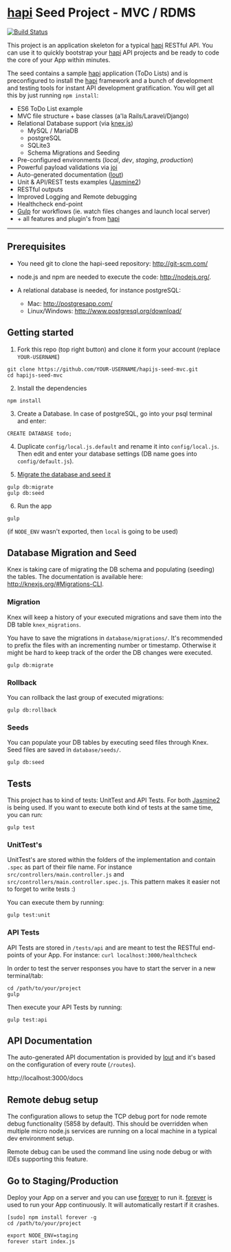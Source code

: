 # [hapi] Seed Project - MVC / RDMS
[![Build Status](https://travis-ci.org/cbmono/hapijs-seed-mvc.svg?branch=master)](https://travis-ci.org/cbmono/hapijs-seed-mvc)

This project is an application skeleton for a typical [hapi] RESTful API. You can use it to quickly bootstrap your [hapi] API projects and be ready to code the core of your App within minutes.

The seed contains a sample [hapi] application (ToDo Lists) and is preconfigured to install the [hapi] framework and a bunch of development and testing tools for instant API development gratification. You will get all this by just running `npm install`:

- ES6 ToDo List example
- MVC file structure + base classes (a'la Rails/Laravel/Django)
- Relational Database support (via [knex.js])
  - MySQL / MariaDB
  - postgreSQL
  - SQLite3
  - Schema Migrations and Seeding
- Pre-configured environments (_local_, _dev_, _staging_, _production_)
- Powerful payload validations via [joi]
- Auto-generated documentation ([lout])
- Unit & API/REST tests examples ([Jasmine2])
- RESTful outputs
- Improved Logging and Remote debugging
- Healthcheck end-point
- [Gulp] for workflows (ie. watch files changes and launch local server)
- \+ all features and plugin's from [hapi]

---

## Prerequisites

- You need git to clone the hapi-seed repository: http://git-scm.com/

- node.js and npm are needed to execute the code: http://nodejs.org/.

- A relational database is needed, for instance postgreSQL:
  - Mac: http://postgresapp.com/
  - Linux/Windows: http://www.postgresql.org/download/


## Getting started

1. Fork this repo (top right button) and clone it form your account (replace `YOUR-USERNAME`)
  ```
  git clone https://github.com/YOUR-USERNAME/hapijs-seed-mvc.git
  cd hapijs-seed-mvc
  ```

2. Install the dependencies
  ```
  npm install
  ```

3. Create a Database. In case of postgreSQL, go into your psql terminal and enter:
  ```
  CREATE DATABASE todo;
  ```

4. Duplicate `config/local.js.default` and rename it into `config/local.js`. Then edit and enter your database settings (DB name goes into `config/default.js`).

5. [Migrate the database and seed it](#database-migration-and-seed)
  ```
  gulp db:migrate
  gulp db:seed
  ```

6. Run the app
  ```
  gulp
  ```

  (if `NODE_ENV` wasn't exported, then `local` is going to be used)


## Database Migration and Seed

Knex is taking care of migrating the DB schema and populating (seeding) the tables.
The documentation is available here: http://knexjs.org/#Migrations-CLI.

### Migration

Knex will keep a history of your executed migrations and save them into the DB table `knex_migrations`.

You have to save the migrations in `database/migrations/`. It's recommended to prefix the files with an incrementing number or timestamp. Otherwise it might be hard to keep track of the order the DB changes were executed.

```
gulp db:migrate
```

### Rollback

You can rollback the last group of executed migrations:
```
gulp db:rollback
```

### Seeds

You can populate your DB tables by executing seed files through Knex. Seed files are saved in `database/seeds/`.
```
gulp db:seed
```

## Tests

This project has to kind of tests: UnitTest and API Tests. For both [Jasmine2] is being used. If you want to execute both kind of tests at the same time, you can run:
```
gulp test
```

### UnitTest's

UnitTest's are stored within the folders of the implementation and contain `.spec` as part of their file name. For instance `src/controllers/main.controller.js` and `src/controllers/main.controller.spec.js`. This pattern makes it easier not to forget to write tests :)

You can execute them by running:
```
gulp test:unit
```

### API Tests

API Tests are stored in `/tests/api` and are meant to test the RESTful end-points of your App. For instance: `curl localhost:3000/healthcheck`

In order to test the server responses you have to start the server in a new terminal/tab:
```
cd /path/to/your/project
gulp
```

Then execute your API Tests by running:
```
gulp test:api
```

## API Documentation

The auto-generated API documentation is provided by [lout] and it's based on the configuration of every route (`/routes`).

http://localhost:3000/docs


## Remote debug setup

The configuration allows to setup the TCP debug port for node remote debug functionality (5858 by default). This should be overridden when multiple micro node.js services are running on a local machine in a typical dev environment setup.

Remote debug can be used the command line using node debug or with IDEs supporting this feature.


## Go to Staging/Production

Deploy your App on a server and you can use [forever] to run it. [forever] is used to run your App continuously. It will automatically restart if it crashes.
```
[sudo] npm install forever -g
cd /path/to/your/project

export NODE_ENV=staging
forever start index.js
```

[hapi]:     http://hapijs.com/
[knex.js]:  http://knexjs.org/
[lout]:     https://github.com/hapijs/lout
[joi]:      https://github.com/hapijs/joi
[Jasmine2]: http://jasmine.github.io/2.4/introduction.html
[Gulp]:     http://gulpjs.com/
[forever]:  https://github.com/foreverjs/forever
